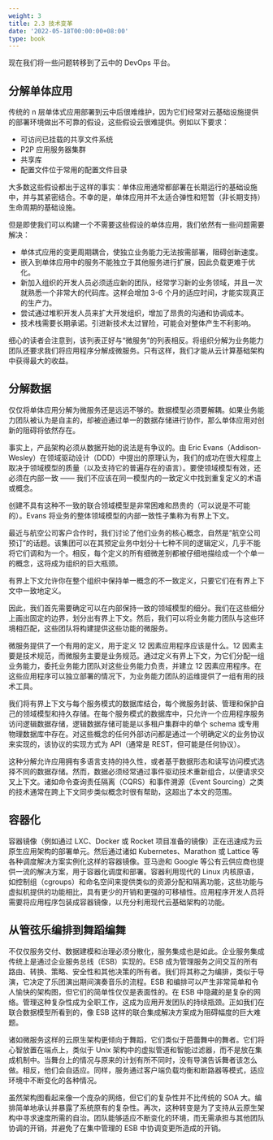 ```yaml
---
weight: 3
title: 2.3 技术变革
date: '2022-05-18T00:00:00+08:00'
type: book
---
```


现在我们将一些问题转移到了云中的 DevOps 平台。

## 分解单体应用

传统的 n 层单体式应用部署到云中后很难维护，因为它们经常对云基础设施提供的部署环境做出不可靠的假设，这些假设云很难提供。例如以下要求：

- 可访问已挂载的共享文件系统
- P2P 应用服务器集群
- 共享库
- 配置文件位于常用的配置文件目录

大多数这些假设都出于这样的事实：单体应用通常都部署在长期运行的基础设施中，并与其紧密结合。不幸的是，单体应用并不太适合弹性和短暂（非长期支持）生命周期的基础设施。

但是即使我们可以构建一个不需要这些假设的单体应用，我们依然有一些问题需要解决：

- 单体式应用的变更周期耦合，使独立业务能力无法按需部署，阻碍创新速度。
- 嵌入到单体应用中的服务不能独立于其他服务进行扩展，因此负载更难于优化。
- 新加入组织的开发人员必须适应新的团队，经常学习新的业务领域，并且一次就熟悉一个非常大的代码库。这样会增加 3-6 个月的适应时间，才能实现真正的生产力。
- 尝试通过堆积开发人员来扩大开发组织，增加了昂贵的沟通和协调成本。
- 技术栈需要长期承诺。引进新技术太过冒险，可能会对整体产生不利影响。

细心的读者会注意到，该列表正好与“微服务”的列表相反。将组织分解为业务能力团队还要求我们将应用程序分解成微服务。只有这样，我们才能从云计算基础架构中获得最大的收益。

## 分解数据

仅仅将单体应用分解为微服务还是远远不够的。数据模型必须要解耦。如果业务能力团队被认为是自主的，却被迫通过单一的数据存储进行协作，那么单体应用对创新的阻碍将依然存在。

事实上，产品架构必须从数据开始的说法是有争议的。由 Eric Evans（Addison-Wesley）在领域驱动设计（DDD）中提出的原理认为，我们的成功在很大程度上取决于领域模型的质量（以及支持它的普遍存在的语言）。要使领域模型有效，还必须在内部一致 —— 我们不应该在同一模型内的一致定义中找到重复定义的术语或概念。

创建不具有这种不一致的联合领域模型是非常困难和昂贵的（可以说是不可能的）。Evans 将业务的整体领域模型的内部一致性子集称为有界上下文。

最近与航空公司客户合作时，我们讨论了他们业务的核心概念，自然是“航空公司预订”的话题。该集团可以在其预定业务中划分十七种不同的逻辑定义，几乎不能将它们调和为一个。相反，每个定义的所有细微差别都被仔细地描绘成一个个单一的概念，这将成为组织的巨大瓶颈。

有界上下文允许你在整个组织中保持单一概念的不一致定义，只要它们在有界上下文中一致地定义。

因此，我们首先需要确定可以在内部保持一致的领域模型的细分。我们在这些细分上画出固定的边界，划分出有界上下文。然后，我们可以将业务能力团队与这些环境相匹配，这些团队将构建提供这些功能的微服务。

微服务提供了一个有用的定义，用于定义 12 因素应用程序应该是什么。12 因素主要是技术规范，而微服务主要是业务规范。通过定义有界上下文，为它们分配一组业务能力，委托业务能力团队对这些业务能力负责，并建立 12 因素应用程序。在这些应用程序可以独立部署的情况下，为业务能力团队的运维提供了一组有用的技术工具。

我们将有界上下文与每个服务模式的数据库结合，每个微服务封装、管理和保护自己的领域模型和持久存储。在每个服务模式的数据库中，只允许一个应用程序服务访问逻辑数据存储，逻辑数据存储可能是以多租户集群中的单个 schema 或专用物理数据库中存在。对这些概念的任何外部访问都是通过一个明确定义的业务协议来实现的，该协议的实现方式为 API（通常是 REST，但可能是任何协议）。

这种分解允许应用拥有多语言支持的持久性，或者基于数据形态和读写访问模式选择不同的数据存储。然而，数据必须经常通过事件驱动技术重新组合，以便请求交叉上下文。诸如命令查询责任隔离（CQRS）和事件溯源（Event Sourcing）之类的技术通常在跨上下文同步类似概念时很有帮助，这超出了本文的范围。

## 容器化

容器镜像（例如通过 LXC、Docker 或 Rocket 项目准备的镜像）正在迅速成为云原生应用架构的部署单元。然后通过诸如 Kubernetes、Marathon 或 Lattice 等各种调度解决方案实例化这样的容器镜像。亚马逊和 Google 等公有云供应商也提供一流的解决方案，用于容器化调度和部署。容器利用现代的 Linux 内核原语，如控制组（cgroups）和命名空间来提供类似的资源分配和隔离功能，这些功能与虚拟机提供的功能相比，具有更少的开销和更强的可移植性。应用程序开发人员将需要将应用程序包装成容器镜像，以充分利用现代云基础架构的功能。

## 从管弦乐编排到舞蹈编舞

不仅仅服务交付、数据建模和治理必须分散化，服务集成也是如此。企业服务集成传统上是通过企业服务总线（ESB）实现的。ESB 成为管理服务之间交互的所有路由、转换、策略、安全性和其他决策的所有者。我们将其称之为编排，类似于导演，它决定了乐团演出期间演奏音乐的流程。ESB 和编排可以产生非常简单和令人愉快的架构图，但它们的简单性仅仅是表面性的。在 ESB 中隐藏的是复杂的网络。管理这种复杂性成为全职工作，这成为应用开发团队的持续瓶颈。正如我们在联合数据模型所看到的，像 ESB 这样的联合集成解决方案成为阻碍幅度的巨大难题。

诸如微服务这样的云原生架构更倾向于舞蹈，它们类似于芭蕾舞中的舞者。它们将心智放置在端点上，类似于 Unix 架构中的虚拟管道和智能过滤器，而不是放在集成机制中。当舞台上的情况与原来的计划有所不同时，没有导演告诉舞者该怎么做。相反，他们会自适应。同样，服务通过客户端负载均衡和断路器等模式，适应环境中不断变化的各种情况。

虽然架构图看起来像一个庞杂的网络，但它们的复杂性并不比传统的 SOA 大。编排简单地承认并暴露了系统原有的复杂性。再次，这种转变是为了支持从云原生架构中寻求速度所需的自治。团队能够适应不断变化的环境，而无需承担与其他团队协调的开销，并避免了在集中管理的 ESB 中协调变更所造成的开销。